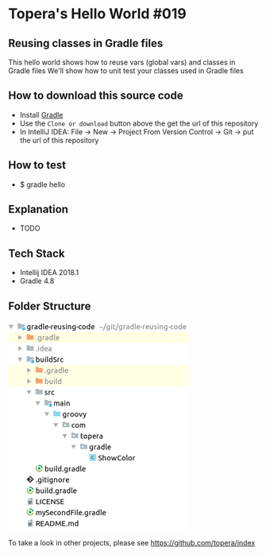 # Topera's Hello World #019
## Reusing classes in Gradle files
This hello world shows how to reuse vars (global vars) and classes in Gradle files
We'll show how to unit test your classes used in Gradle files

## How to download this source code
* Install [Gradle](https://gradle.org/install)
* Use the `Clone or download` button above the get the url of this repository
* In IntelliJ IDEA: File → New → Project From Version Control → Git → put the url of this repository

## How to test
* $ gradle hello

## Explanation
* TODO

## Tech Stack
* Intellij IDEA 2018.1
* Gradle 4.8

## Folder Structure
![folder-structure](./doc/files.png)

To take a look in other projects, please see https://github.com/topera/index



